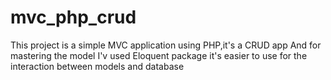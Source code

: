 # mvc_php_crud
This project is a simple MVC application using PHP,it's a CRUD app
And for mastering the model I'v used Eloquent package it's easier to use for the interaction
between models and database 

